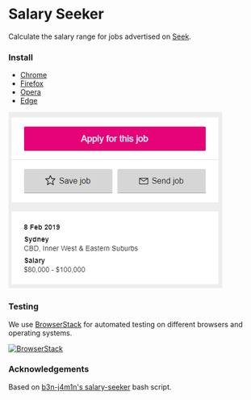 # Salary Seeker

Calculate the salary range for jobs advertised on [Seek](https://seek.com.au).

### Install

- [Chrome](https://chrome.google.com/webstore/detail/salary-seeker/okapllpgbpdbfbpaelpjpgdmholakcfm)
- [Firefox](https://addons.mozilla.org/en-US/firefox/addon/salary-seeker)
- [Opera](https://addons.opera.com/en/extensions/details/salary-seeker)
- [Edge](https://microsoftedge.microsoft.com/addons/detail/boiecpigoakicdienoiknphpnkejcacc)

![Demo](demo.png?raw=true)

### Testing

We use [BrowserStack](https://browserstack.com) for automated testing on different browsers and operating systems.

[![BrowserStack](https://i.imgur.com/r3uUfYN.png)](https://browserstack.com)

### Acknowledgements

Based on [b3n-j4m1n's salary-seeker](https://github.com/b3n-j4m1n/salary-seeker) bash script.